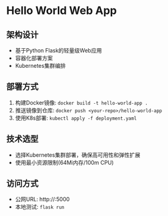# Hello World Web App

## 架构设计
- 基于Python Flask的轻量级Web应用
- 容器化部署方案
- Kubernetes集群编排

## 部署方式
1. 构建Docker镜像: `docker build -t hello-world-app .`
2. 推送镜像到仓库: `docker push <your-repo>/hello-world-app`
3. 使用K8s部署: `kubectl apply -f deployment.yaml`

## 技术选型
- 选择Kubernetes集群部署，确保高可用性和弹性扩展
- 使用最小资源限制(64Mi内存/100m CPU)

## 访问方式
- 公网URL: http://<your-cluster-ip>:5000
- 本地测试: `flask run`